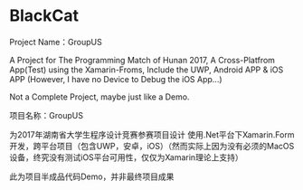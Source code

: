 
# BlackCat
Project Name：GroupUS

A Project for The Programming Match of Hunan 2017, 
A Cross-Platfrom App(Test) using the Xamarin-Froms, Include the UWP, Android APP & iOS APP 
(However, I have no Device to Debug the iOS App...)

Not a Complete Project, maybe just like a Demo.


项目名称：GroupUS

为2017年湖南省大学生程序设计竞赛参赛项目设计
使用.Net平台下Xamarin.Form开发，跨平台项目（包含UWP，安卓，iOS）（然而实际上因为没有必须的MacOS设备，终究没有测试iOS平台可用性，仅仅为Xamarin理论上支持）

此为项目半成品代码Demo，并非最终项目成果
